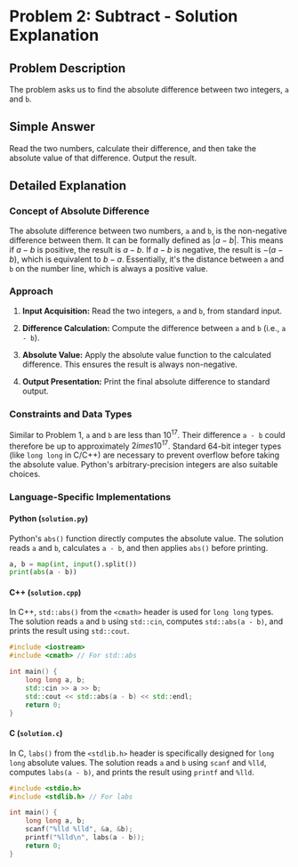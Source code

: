 # Problem 2: Subtract - Solution Explanation

## Problem Description

The problem asks us to find the absolute difference between two integers, `a` and `b`.



## Simple Answer

Read the two numbers, calculate their difference, and then take the absolute value of that difference. Output the result.

## Detailed Explanation

### Concept of Absolute Difference

The absolute difference between two numbers, `a` and `b`, is the non-negative difference between them. It can be formally defined as $|a - b|$. This means if $a - b$ is positive, the result is $a - b$. If $a - b$ is negative, the result is $-(a - b)$, which is equivalent to $b - a$. Essentially, it's the distance between `a` and `b` on the number line, which is always a positive value.

### Approach

1.  **Input Acquisition:** Read the two integers, `a` and `b`, from standard input.

2.  **Difference Calculation:** Compute the difference between `a` and `b` (i.e., `a - b`).

3.  **Absolute Value:** Apply the absolute value function to the calculated difference. This ensures the result is always non-negative.

4.  **Output Presentation:** Print the final absolute difference to standard output.

### Constraints and Data Types

Similar to Problem 1, `a` and `b` are less than $10^{17}$. Their difference `a - b` could therefore be up to approximately $2 	imes 10^{17}$. Standard 64-bit integer types (like `long long` in C/C++) are necessary to prevent overflow before taking the absolute value. Python's arbitrary-precision integers are also suitable choices.

### Language-Specific Implementations

#### Python (`solution.py`)

Python's `abs()` function directly computes the absolute value. The solution reads `a` and `b`, calculates `a - b`, and then applies `abs()` before printing.

```python
a, b = map(int, input().split())
print(abs(a - b))
```

#### C++ (`solution.cpp`)

In C++, `std::abs()` from the `<cmath>` header is used for `long long` types. The solution reads `a` and `b` using `std::cin`, computes `std::abs(a - b)`, and prints the result using `std::cout`.

```cpp
#include <iostream>
#include <cmath> // For std::abs

int main() {
    long long a, b;
    std::cin >> a >> b;
    std::cout << std::abs(a - b) << std::endl;
    return 0;
}
```

#### C (`solution.c`)

In C, `labs()` from the `<stdlib.h>` header is specifically designed for `long long` absolute values. The solution reads `a` and `b` using `scanf` and `%lld`, computes `labs(a - b)`, and prints the result using `printf` and `%lld`.

```c
#include <stdio.h>
#include <stdlib.h> // For labs

int main() {
    long long a, b;
    scanf("%lld %lld", &a, &b);
    printf("%lld\n", labs(a - b));
    return 0;
}
```
